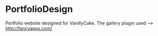 PortfolioDesign
===============

Portfolio website designed for VanillyCake. The gallery plugin used --> http://fancyapps.com/

